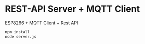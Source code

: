 # REST-API Server + MQTT Client
ESP8266 + MQTT Client + Rest API 

```bash 
npm install
node server.js
```
